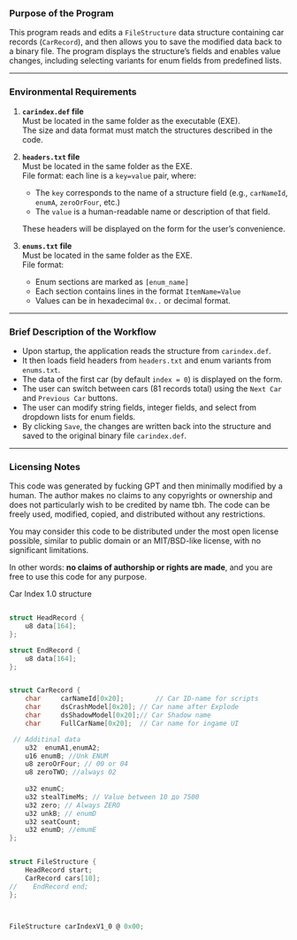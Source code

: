 ### Purpose of the Program

This program reads and edits a `FileStructure` data structure containing car records (`CarRecord`), and then allows you to save the modified data back to a binary file. The program displays the structure’s fields and enables value changes, including selecting variants for enum fields from predefined lists.

---

### Environmental Requirements

1. **`carindex.def` file**  
   Must be located in the same folder as the executable (EXE).  
   The size and data format must match the structures described in the code.

2. **`headers.txt` file**  
   Must be located in the same folder as the EXE.  
   File format: each line is a `key=value` pair, where:
   - The `key` corresponds to the name of a structure field (e.g., `carNameId`, `enumA`, `zeroOrFour`, etc.)
   - The `value` is a human-readable name or description of that field.  
   
   These headers will be displayed on the form for the user’s convenience.

3. **`enums.txt` file**  
   Must be located in the same folder as the EXE.  
   File format:
   - Enum sections are marked as `[enum_name]`
   - Each section contains lines in the format `ItemName=Value`
   - Values can be in hexadecimal `0x..` or decimal format.

---

### Brief Description of the Workflow

- Upon startup, the application reads the structure from `carindex.def`.
- It then loads field headers from `headers.txt` and enum variants from `enums.txt`.
- The data of the first car (by default `index = 0`) is displayed on the form.
- The user can switch between cars (81 records total) using the `Next Car` and `Previous Car` buttons.
- The user can modify string fields, integer fields, and select from dropdown lists for enum fields.
- By clicking `Save`, the changes are written back into the structure and saved to the original binary file `carindex.def`.

---

### Licensing Notes

This code was generated by fucking GPT and then minimally modified by a human. The author makes no claims to any copyrights or ownership and does not particularly wish to be credited by name tbh. The code can be freely used, modified, copied, and distributed without any restrictions. 

You may consider this code to be distributed under the most open license possible, similar to public domain or an MIT/BSD-like license, with no significant limitations.

In other words: **no claims of authorship or rights are made**, and you are free to use this code for any purpose.

Car Index 1.0 structure
```c

struct HeadRecord {
    u8 data[164];
};

struct EndRecord {
    u8 data[164];
};


struct CarRecord {
    char     carNameId[0x20];        // Car ID-name for scripts
    char     dsCrashModel[0x20]; // Car name after Explode
    char     dsShadowModel[0x20];// Car Shadow name
    char     FullCarName[0x20];  // Car name for ingame UI 

 // Additinal data
    u32  enumA1,enumA2;     
    u16 enumB; //Unk ENUM
    u8 zeroOrFour; // 00 or 04
    u8 zeroTWO; //always 02
    
    u32 enumC;
    u32 stealTimeMs; // Value between 10 до 7500
    u32 zero; // Always ZERO
    u32 unkB; // enumD
    u32 seatCount;
    u32 enumD; //emumE
};


struct FileStructure {
    HeadRecord start;
    CarRecord cars[10];
//    EndRecord end;
};



FileStructure carIndexV1_0 @ 0x00;

```
